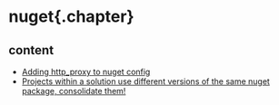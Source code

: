 
# nuget{.chapter}

## content

- [Adding http_proxy to nuget config](nuget_proxy.md)
- [Projects within a solution use different versions of the same nuget package, consolidate them!](consolidate_nuget_packages.md)
